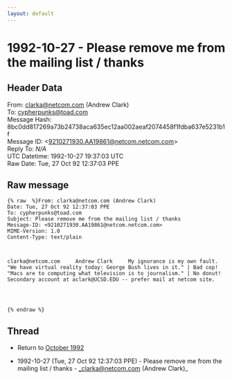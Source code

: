 ```yaml
---
layout: default
---
```


# 1992-10-27 - Please remove me from the mailing list / thanks

## Header Data

From: clarka@netcom.com (Andrew Clark)<br>
To: cypherpunks@toad.com<br>
Message Hash: 8bc0dd817269a73b24738aca635ec12aa002aeaf2074458f1fdba637e5231b1f<br>
Message ID: \<9210271930.AA19861@netcom.netcom.com\><br>
Reply To: _N/A_<br>
UTC Datetime: 1992-10-27 19:37:03 UTC<br>
Raw Date: Tue, 27 Oct 92 12:37:03 PPE<br>

## Raw message

```
{% raw  %}From: clarka@netcom.com (Andrew Clark)
Date: Tue, 27 Oct 92 12:37:03 PPE
To: cypherpunks@toad.com
Subject: Please remove me from the mailing list / thanks
Message-ID: <9210271930.AA19861@netcom.netcom.com>
MIME-Version: 1.0
Content-Type: text/plain



clarka@netcom.com     Andrew Clark     My ignorance is my own fault.
"We have virtual reality today: George Bush lives in it." | Bad cop! 
"Macs are to computing what television is to journalism." | No donut! 
Secondary account at aclark@UCSD.EDU -- prefer mail at netcom site.   




{% endraw %}
```

## Thread

+ Return to [October 1992](/archive/1992/10)

+ 1992-10-27 (Tue, 27 Oct 92 12:37:03 PPE) - Please remove me from the mailing list / thanks - _clarka@netcom.com (Andrew Clark)_

